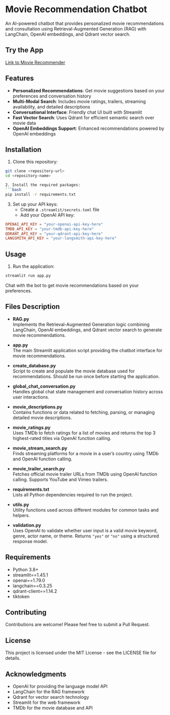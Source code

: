 # Movie Recommendation Chatbot

An AI-powered chatbot that provides personalized movie recommendations and consultation using Retrieval-Augmented Generation (RAG) with LangChain, OpenAI embeddings, and Qdrant vector search.

## Try the App
[Link to Movie Recommender](https://movierecommender-3kqm9krphhega4p5qgpzrc.streamlit.app/)

## Features

- **Personalized Recommendations**: Get movie suggestions based on your preferences and conversation history  
- **Multi-Modal Search**: Includes movie ratings, trailers, streaming availability, and detailed descriptions  
- **Conversational Interface**: Friendly chat UI built with Streamlit  
- **Fast Vector Search**: Uses Qdrant for efficient semantic search over movie data  
- **OpenAI Embeddings Support**: Enhanced recommendations powered by OpenAI embeddings  

## Installation

1. Clone this repository:
```bash
git clone <repository-url>
cd <repository-name>

2. Install the required packages:
```bash
pip install -r requirements.txt
```

3. Set up your API keys:
   - Create a `.streamlit/secrets.toml` file
   - Add your OpenAI API key:
```toml
OPENAI_API_KEY = "your-openai-api-key-here"
TMDB_API_KEY = "your-tmdb-api-key-here"
QDRANT_API_KEY = "your-qdrant-api-key-here"
LANGSMITH_API_KEY = "your-langsmith-api-key-here"
```

## Usage

1. Run the application:
```bash
streamlit run app.py
```
Chat with the bot to get movie recommendations based on your preferences.

## Files Description

- **RAG.py**  
  Implements the Retrieval-Augmented Generation logic combining LangChain, OpenAI embeddings, and Qdrant vector search to generate movie recommendations.

- **app.py**  
  The main Streamlit application script providing the chatbot interface for movie recommendations.

- **create_database.py**  
  Script to create and populate the movie database used for recommendations. Should be run once before starting the application.

- **global_chat_conversation.py**  
  Handles global chat state management and conversation history across user interactions.

- **movie_descriptions.py**  
  Contains functions or data related to fetching, parsing, or managing detailed movie descriptions.

- **movie_ratings.py**  
  Uses TMDb to fetch ratings for a list of movies and returns the top 3 highest-rated titles via OpenAI function calling.

- **movie_stream_search.py**  
  Finds streaming platforms for a movie in a user’s country using TMDb and OpenAI function calling.

- **movie_trailer_search.py**  
  Fetches official movie trailer URLs from TMDb using OpenAI function calling. Supports YouTube and Vimeo trailers.

- **requirements.txt**  
  Lists all Python dependencies required to run the project.

- **utils.py**  
  Utility functions used across different modules for common tasks and helpers.

- **validation.py**  
  Uses OpenAI to validate whether user input is a valid movie keyword, genre, actor name, or theme. Returns `"yes"` or `"no"` using a structured response model.

## Requirements

- Python 3.8+
- streamlit==1.45.1
- openai==1.79.0
- langchain==0.3.25
- qdrant-client==1.14.2
- tiktoken 

## Contributing

Contributions are welcome! Please feel free to submit a Pull Request.

## License

This project is licensed under the MIT License - see the LICENSE file for details.

## Acknowledgments

- OpenAI for providing the language model API  
- LangChain for the RAG framework  
- Qdrant for vector search technology  
- Streamlit for the web framework  
- TMDb for the movie database and API
